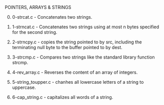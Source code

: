 POINTERS, ARRAYS & STRINGS

0. 0-strcat.c - Concatenates two strings.

1. 1-strncat.c - Concatenates two strings using at most n bytes specified for the second string.

2. 2-strncpy.c - copies the string pointed to by src, including the terminating null byte to the buffer pointed to by dest.

3. 3-strcmp.c - Compares two strings like the standard library function strcmp.

4. 4-rev_array.c - Reverses the content of an array of integers.

5. 5-string_toupper.c - chanhes all lowercase letters of a string to uppercase.

6. 6-cap_string.c - capitalizes all words of a string.